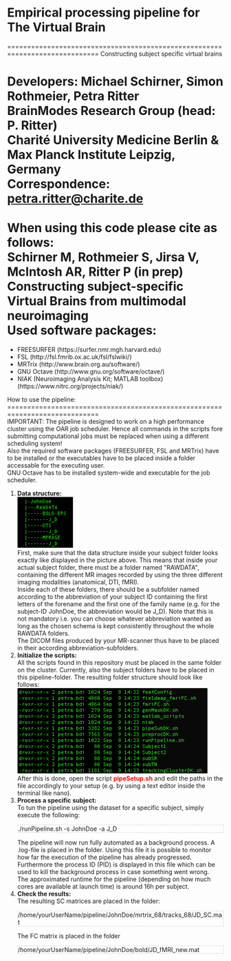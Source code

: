 <h1>Empirical processing pipeline for The Virtual Brain</h1>
=============================================================================
Constructing subject specific virtual brains

Developers: Michael Schirner, Simon Rothmeier, Petra Ritter<br>
BrainModes Research Group (head: P. Ritter)<br>
Charité University Medicine Berlin & Max Planck Institute Leipzig, Germany<br>
Correspondence: petra.ritter@charite.de<br>
<br>
When using this code please cite as follows:<br>
Schirner M, Rothmeier S, Jirsa V, McIntosh AR, Ritter P (in prep)<br>
Constructing subject-specific Virtual Brains from multimodal neuroimaging<br>
Used software packages:
=============================================================================
<ul>
<li>FREESURFER (https://surfer.nmr.mgh.harvard.edu)</li>
<li>FSL (http://fsl.fmrib.ox.ac.uk/fsl/fslwiki/)</li>
<li>MRTrix (http://www.brain.org.au/software/)</li>
<li>GNU Octave (http://www.gnu.org/software/octave/)</li>
<li>NIAK (Neuroimaging Analysis Kit; MATLAB toolbox) (https://www.nitrc.org/projects/niak/)</li>
</ul>
How to use the pipeline:
=============================================================================
<br>IMPORTANT: The pipeline is designed to work on a high performance cluster using the OAR job scheduler. Hence all commands 
in the scripts fore submitting computational jobs must be replaced when using a different scheduling system!</br>
Also the required software packages (FREESURFER, FSL and MRTrix) have to be installed or the executables have to be placed inside a folder accessable for the executing user.<br>
GNU Octave has to be installed system-wide and executable for the job scheduler.
<ol>
<li><b>Data structure:</b><br>
<img src="doc/initTree.png"/><br>
First, make sure that the data structure inside your subject folder looks exactly like displayed in the picture above.
This means that inside your actual subject folder, there must be a folder named "RAWDATA", containing the different
MR images recorded by using the three different imaging modalities (anatomical, DTI, fMRI).<br>
Inside each of these folders, there should be a subfolder named according to the abbreviation of your subject ID containing the first letters of the forename and the first one of the family name (e.g. for the subject-ID
JohnDoe, the abbreviation would be J_D). Note that this is not mandatory i.e. you can choose whatever abbreviation wanted as long as the chosen schema is kept consistently throughout the whole RAWDATA folders.<br>
The DICOM files produced by your MR-scanner thus have to be placed in their according abbreviation-subfolders.
</li>
<li><b>Initialize the scripts:</b><br>
All the scripts found in this repository must be placed in the same folder on the cluster. Currently, also the subject folders
have to be placed in this pipeline-folder. The resulting folder structure should look like follows:<br>
<img src="doc/scriptTree.png" /><br>
After this is done, open the script <b style="color:red;">pipeSetup.sh</b> and edit the paths in the file accordingly to your setup
(e.g. by using a text editor inside the terminal like nano).
</li>
<li><b>Process a specific subject:</b><br>
To tun the pipeline using the dataset for a specific subject, simply execute the following:
<p style="border:1px dashed #cccccc;">./runPipeline.sh -s JohnDoe -a J_D</p>
The pipeline will now run fully automated as a background process. A .log-file is placed in the folder. Using this file it is possible to monitor how far the 
execution of the pipeline has already progressed. Furthermore the process ID (PID) is displayed in this file which can be used to kill 
the background process in case something went wrong.<br>
The approximated runtime for the pipeline (depending on how much cores are available at launch time) is around 16h per subject.
</li>
<li><b>Check the results:</b><br>
The resulting SC matrices are placed in the folder:
<p style="border:1px dashed #cccccc;">/home/yourUserName/pipeline/JohnDoe/mrtrix_68/tracks_68/JD_SC.mat</p>
The FC matrix is placed in the folder
<p style="border:1px dashed #cccccc;">/home/yourUserName/pipeline/JohnDoe/bold/JD_fMRI_new.mat</p>
</li>
</ol>

